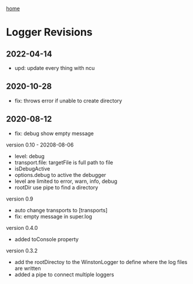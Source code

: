 [home](../README.md)

# Logger Revisions

## 2022-04-14
- upd: update every thing with ncu

## 2020-10-28
- fix: throws error if unable to create directory 

## 2020-08-12
- fix: debug show empty message

version 0.10 - 20208-08-06
- level: debug
- transport.file: targetFile is full path to file
- isDebugActive
- options.debug to active the debugger
- level are limited to error, warn, info, debug
- rootDir use pipe to find a directory

version 0.9
- auto change transports to [transports]
- fix: empty message in super.log

version 0.4.0
- added toConsole property

version 0.3.2
- add the rootDirectoy to the WinstonLogger to define where the log files are written 
- added a pipe to connect multiple loggers
